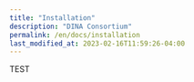 ```yaml
---
title: "Installation"
description: "DINA Consortium"
permalink: /en/docs/installation
last_modified_at: 2023-02-16T11:59:26-04:00
---
```


TEST
